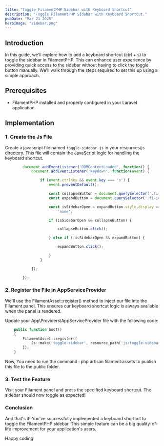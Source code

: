 ```yaml
---
title: "Toggle FilamentPHP Sidebar with Keyboard Shortcut"
description: "Toggle FilamentPHP Sidebar with Keyboard Shortcut."
pubDate: "Mar 21 2025"
heroImage: "sidebar.png"
---
```


## Introduction
In this guide, we'll explore how to add a keyboard shortcut (ctrl + s) to toggle the sidebar in FilamentPHP. This can enhance user experience by providing quick access to the sidebar without having to click the toggle button manually. We'll walk through the steps required to set this up using a simple approach.

## Prerequisites
- FilamentPHP installed and properly configured in your Laravel application.

## Implementation
### 1. Create the Js File
Create a javascript file named `toggle-sidebar.js` in your resources/js directory. This file will contain the JavaScript logic for handling the keyboard shortcut.

```js
        document.addEventListener('DOMContentLoaded', function() {
            document.addEventListener('keydown', function(event) {

                if (event.ctrlKey && event.key === 's') {
                    event.preventDefault();

                    const collapseButton = document.querySelector('.fi-icon-btn[title="Collapse sidebar"]');
                    const expandButton = document.querySelector('.fi-icon-btn[title="Expand sidebar"]');

                    const isSidebarOpen = expandButton.style.display ===
                        'none';

                    if (isSidebarOpen && collapseButton) {

                        collapseButton.click();

                    } else if (!isSidebarOpen && expandButton) {

                        expandButton.click();

                    }
                }

            });

        });
````
### 2. Register the File in AppServiceProvider

We'll use the FilamentAsset::register() method to inject our file into the Filament panel. This ensures our keyboard shortcut logic is always available when the panel is rendered.

Update your App\Providers\AppServiceProvider file with the following code:

````php
    public function boot()
    {
        FilamentAsset::register([
            Js::make('toggle-sidebar', resource_path('js/toggle-sidebar.js')),
        ]);
    }
````
Now, You need to run the command : php artisan filament:assets to publish this file to the public folder.

### 3. Test the Feature

Visit your Filament panel and press the specified keyboard shortcut. The sidebar should now toggle as expected!

### Conclusion

And that's it! You've successfully implemented a keyboard shortcut to toggle the FilamentPHP sidebar. This simple feature can be a big quality-of-life improvement for your application's users.

Happy coding!

